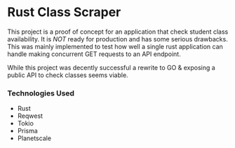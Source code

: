 # Rust Class Scraper
This project is a proof of concept for an application that check 
student class availability. It is *NOT* ready for production
and has some serious drawbacks. This was mainly implemented to test
how well a single rust application can handle making concurrent
GET requests to an API endpoint.  
  
While this project was decently successful a rewrite to GO &
exposing a public API to check classes seems viable.

### Technologies Used
* Rust
* Reqwest
* Tokio
* Prisma
* Planetscale
